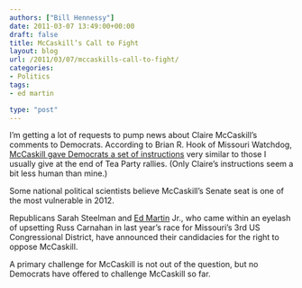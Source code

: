 ```yaml
---
authors: ["Bill Hennessy"]
date: 2011-03-07 13:49:00+00:00
draft: false
title: McCaskill’s Call to Fight
layout: blog
url: /2011/03/07/mccaskills-call-to-fight/
categories:
- Politics
tags:
- ed martin

type: "post"
---
```


I’m getting a lot of requests to pump news about Claire McCaskill’s comments to Democrats. According to Brian R. Hook of Missouri Watchdog, [McCaskill gave Democrats a set of instructions](https://missouri.watchdog.org/12482/mccaskill-to-democrats-its-time-for-us-to-fight/?utm_source=MO_Subscriptions&utm_campaign=91a9ee8b21-Questionable_Welfare_Payments&utm_medium=email) very similar to those I usually give at the end of Tea Party rallies. (Only Claire’s instructions seem a bit less human than mine.)

 

Some national political scientists believe McCaskill’s Senate seat is one of the most vulnerable in 2012.

 

Republicans Sarah Steelman and [Ed Martin](https://edmartinformissouri.com/) Jr., who came within an eyelash of upsetting Russ Carnahan in last year’s race for Missouri’s 3rd US Congressional District, have announced their candidacies for the right to oppose McCaskill.

 

A primary challenge for McCaskill is not out of the question, but no Democrats have offered to challenge McCaskill so far.
